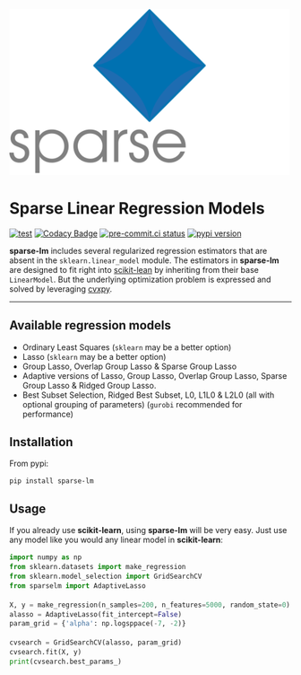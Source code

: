 <img src="docs/_static/logo.png" width="500px" alt=" ">

Sparse Linear Regression Models
===============================
[![test](https://github.com/CederGroupHub/sparse-lm/actions/workflows/test.yml/badge.svg?branch=main)](https://github.com/CederGroupHub/sparse-lm/actions/workflows/test.yml)
[![Codacy Badge](https://app.codacy.com/project/badge/Coverage/9b72db506d9c49b2a6c849348de8945e)](https://www.codacy.com/gh/CederGroupHub/sparse-lm/dashboard?utm_source=github.com&utm_medium=referral&utm_content=CederGroupHub/sparse-lm&utm_campaign=Badge_Coverage)
[![pre-commit.ci status](https://results.pre-commit.ci/badge/github/CederGroupHub/sparse-lm/main.svg)](https://results.pre-commit.ci/latest/github/CederGroupHub/sparse-lm/main)
[![pypi version](https://img.shields.io/pypi/v/sparse-lm?color=blue)](https://pypi.org/project/sparse-lm)

**sparse-lm**  includes several regularized regression estimators that are absent in the
`sklearn.linear_model` module. The estimators in **sparse-lm** are designed to fit right into
[scikit-lean](https://scikit-learn.org/stable/index.html) by inheriting from their base
`LinearModel`. But the underlying optimization problem is expressed and solved by
leveraging [cvxpy](https://www.cvxpy.org/).

---------------------------------------------------------------------------------------

Available regression models
---------------------------
- Ordinary Least Squares (`sklearn` may be a better option)
- Lasso (`sklearn` may be a better option)
- Group Lasso, Overlap Group Lasso & Sparse Group Lasso
- Adaptive versions of Lasso, Group Lasso, Overlap Group Lasso, Sparse Group Lasso & Ridged Group Lasso.
- Best Subset Selection, Ridged Best Subset, L0, L1L0 & L2L0 (all with optional grouping of parameters)
  (`gurobi` recommended for performance)

Installation
------------
From pypi:

    pip install sparse-lm

Usage
-----
If you already use **scikit-learn**, using **sparse-lm** will be very easy. Just use any
model like you would any linear model in **scikit-learn**:

```python
import numpy as np
from sklearn.datasets import make_regression
from sklearn.model_selection import GridSearchCV
from sparselm import AdaptiveLasso

X, y = make_regression(n_samples=200, n_features=5000, random_state=0)
alasso = AdaptiveLasso(fit_intercept=False)
param_grid = {'alpha': np.logsppace(-7, -2)}

cvsearch = GridSearchCV(alasso, param_grid)
cvsearch.fit(X, y)
print(cvsearch.best_params_)
```

